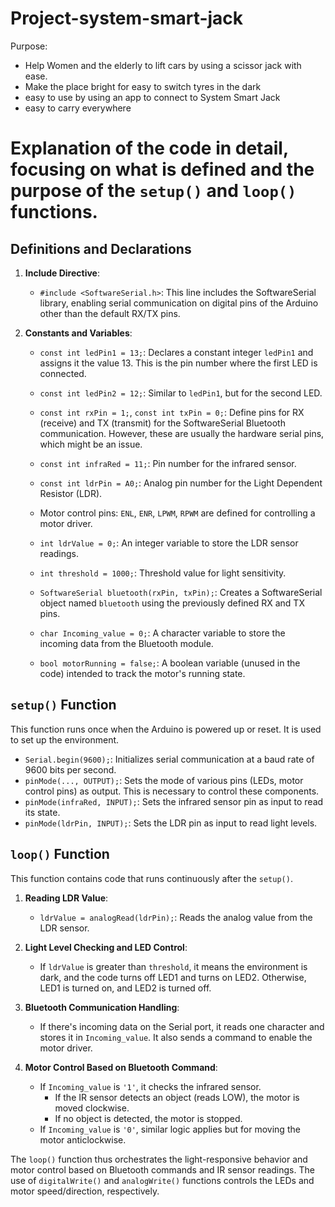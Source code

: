 # Project-system-smart-jack

Purpose:
- Help Women and the elderly to lift cars by using a scissor jack with ease.
- Make the place bright for easy to switch tyres in the dark
- easy to use by using an app to connect to System Smart Jack
- easy to carry everywhere

# Explanation of the code in detail, focusing on what is defined and the purpose of the `setup()` and `loop()` functions.

## Definitions and Declarations

1. **Include Directive**:
   - `#include <SoftwareSerial.h>`: This line includes the SoftwareSerial library, enabling serial communication on digital pins of the Arduino other than the default RX/TX pins.

2. **Constants and Variables**:
   - `const int ledPin1 = 13;`: Declares a constant integer `ledPin1` and assigns it the value 13. This is the pin number where the first LED is connected.
   - `const int ledPin2 = 12;`: Similar to `ledPin1`, but for the second LED.
   - `const int rxPin = 1;`, `const int txPin = 0;`: Define pins for RX (receive) and TX (transmit) for the SoftwareSerial Bluetooth communication. However, these are usually the hardware serial pins, which might be an issue.
   - `const int infraRed = 11;`: Pin number for the infrared sensor.
   - `const int ldrPin = A0;`: Analog pin number for the Light Dependent Resistor (LDR).
   - Motor control pins: `ENL`, `ENR`, `LPWM`, `RPWM` are defined for controlling a motor driver.

   - `int ldrValue = 0;`: An integer variable to store the LDR sensor readings.
   - `int threshold = 1000;`: Threshold value for light sensitivity.
   - `SoftwareSerial bluetooth(rxPin, txPin);`: Creates a SoftwareSerial object named `bluetooth` using the previously defined RX and TX pins.
   - `char Incoming_value = 0;`: A character variable to store the incoming data from the Bluetooth module.
   - `bool motorRunning = false;`: A boolean variable (unused in the code) intended to track the motor's running state.

## `setup()` Function

This function runs once when the Arduino is powered up or reset. It is used to set up the environment.

- `Serial.begin(9600);`: Initializes serial communication at a baud rate of 9600 bits per second.
- `pinMode(..., OUTPUT);`: Sets the mode of various pins (LEDs, motor control pins) as output. This is necessary to control these components.
- `pinMode(infraRed, INPUT);`: Sets the infrared sensor pin as input to read its state.
- `pinMode(ldrPin, INPUT);`: Sets the LDR pin as input to read light levels.

## `loop()` Function

This function contains code that runs continuously after the `setup()`.

1. **Reading LDR Value**:
   - `ldrValue = analogRead(ldrPin);`: Reads the analog value from the LDR sensor.

2. **Light Level Checking and LED Control**:
   - If `ldrValue` is greater than `threshold`, it means the environment is dark, and the code turns off LED1 and turns on LED2. Otherwise, LED1 is turned on, and LED2 is turned off.

3. **Bluetooth Communication Handling**:
   - If there's incoming data on the Serial port, it reads one character and stores it in `Incoming_value`. It also sends a command to enable the motor driver.

4. **Motor Control Based on Bluetooth Command**:
   - If `Incoming_value` is `'1'`, it checks the infrared sensor.
     - If the IR sensor detects an object (reads LOW), the motor is moved clockwise.
     - If no object is detected, the motor is stopped.
   - If `Incoming_value` is `'0'`, similar logic applies but for moving the motor anticlockwise.

The `loop()` function thus orchestrates the light-responsive behavior and motor control based on Bluetooth commands and IR sensor readings. The use of `digitalWrite()` and `analogWrite()` functions controls the LEDs and motor speed/direction, respectively.
